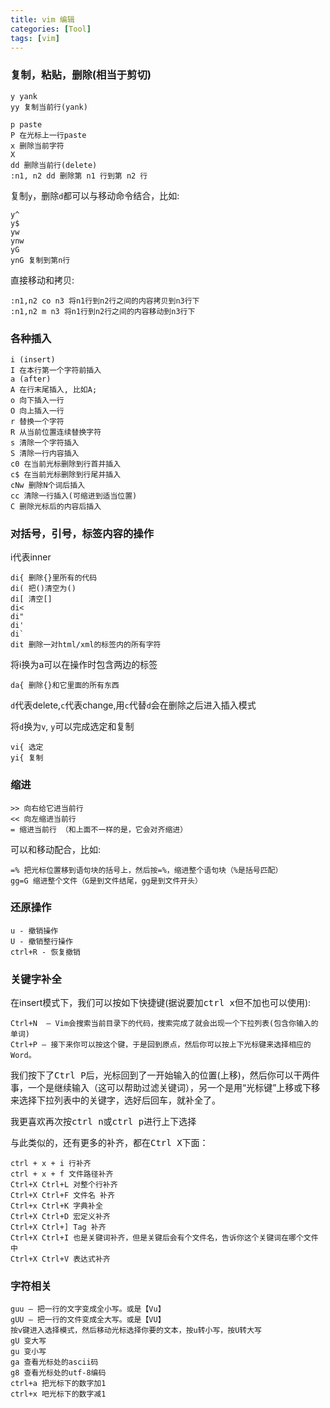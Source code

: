 ```yaml
---
title: vim 编辑
categories: [Tool]
tags: [vim]
---
```


### 复制，粘贴，删除(相当于剪切)

    y yank
    yy 复制当前行(yank)

    p paste
    P 在光标上一行paste
    x 删除当前字符
    X
    dd 删除当前行(delete)
    :n1, n2 dd 删除第 n1 行到第 n2 行

复制`y`，删除`d`都可以与移动命令结合，比如:

    y^
    y$
    yw
    ynw
    yG
    ynG 复制到第n行

直接移动和拷贝:

    :n1,n2 co n3 将n1行到n2行之间的内容拷贝到n3行下
    :n1,n2 m n3 将n1行到n2行之间的内容移动到n3行下

### 各种插入

    i (insert)
    I 在本行第一个字符前插入
    a (after)
    A 在行末尾插入, 比如A;
    o 向下插入一行
    O 向上插入一行
    r 替换一个字符
    R 从当前位置连续替换字符
    s 清除一个字符插入
    S 清除一行内容插入
    c0 在当前光标删除到行首并插入
    c$ 在当前光标删除到行尾并插入
    cNw 删除N个词后插入
    cc 清除一行插入(可缩进到适当位置)
    C 删除光标后的内容后插入

### 对括号，引号，标签内容的操作

i代表inner

    di{ 删除{}里所有的代码
    di( 把()清空为()
    di[ 清空[]
    di<
    di"
    di'
    di`
    dit 删除一对html/xml的标签内的所有字符

将i换为a可以在操作时包含两边的标签

    da{ 删除{}和它里面的所有东西

`d`代表delete,`c`代表change,用`c`代替`d`会在删除之后进入插入模式

将`d`换为`v`, `y`可以完成选定和复制

    vi{ 选定
    yi{ 复制

### 缩进

    >> 向右给它进当前行
    << 向左缩进当前行
    = 缩进当前行 （和上面不一样的是，它会对齐缩进）

可以和移动配合，比如:

    =% 把光标位置移到语句块的括号上，然后按=%，缩进整个语句块（%是括号匹配）
    gg=G 缩进整个文件（G是到文件结尾，gg是到文件开头）

### 还原操作

    u - 撤销操作
    U - 撤销整行操作
    ctrl+R - 恢复撤销

### 关键字补全

在insert模式下，我们可以按如下快捷键(据说要加<kbd>ctrl x</kbd>但不加也可以使用):

    Ctrl+N  – Vim会搜索当前目录下的代码，搜索完成了就会出现一个下拉列表(包含你输入的单词)
    Ctrl+P – 接下来你可以按这个键，于是回到原点，然后你可以按上下光标键来选择相应的Word。

我们按下了<kbd>Ctrl P</kbd>后，光标回到了一开始输入的位置(上移)，然后你可以干两件事，一个是继续输入（这可以帮助过滤关键词），另一个是用“光标键”上移或下移来选择下拉列表中的关键字，选好后回车，就补全了。

我更喜欢再次按<kbd>ctrl n</kbd>或<kbd>ctrl p</kbd>进行上下选择

与此类似的，还有更多的补齐，都在<kbd>Ctrl X</kbd>下面：

    ctrl + x + i 行补齐
    ctrl + x + f 文件路径补齐
    Ctrl+X Ctrl+L 对整个行补齐
    Ctrl+X Ctrl+F 文件名 补齐
    Ctrl+x Ctrl+K 字典补全
    Ctrl+X Ctrl+D 宏定义补齐
    Ctrl+X Ctrl+] Tag 补齐
    Ctrl+X Ctrl+I 也是关键词补齐，但是关键后会有个文件名，告诉你这个关键词在哪个文件中
    Ctrl+X Ctrl+V 表达式补齐

### 字符相关

    guu – 把一行的文字变成全小写。或是【Vu】
    gUU – 把一行的文件变成全大写。或是【VU】
    按v键进入选择模式，然后移动光标选择你要的文本，按u转小写，按U转大写
    gU 变大写
    gu 变小写
    ga 查看光标处的ascii码
    g8 查看光标处的utf-8编码
    ctrl+a 把光标下的数字加1
    ctrl+x 吧光标下的数字减1
